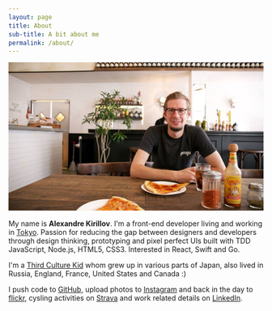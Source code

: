 ```yaml
---
layout: page
title: About
sub-title: A bit about me
permalink: /about/
---
```


**![At pizza Slice](/assets/about.jpg)**

My name is **Alexandre Kirillov**. I'm a front-end developer living and working in [Tokyo](http://gengo.com/). Passion for reducing the gap between designers and developers through design thinking, prototyping and pixel perfect UIs built with TDD JavaScript, Node.js, HTML5, CSS3. Interested in React, Swift and Go.

I'm a [Third Culture Kid](http://tckid.com/what-is-a-tck.html) whom grew up in various parts of Japan, also lived in Russia, England, France, United States and Canada :)

I push code to [GitHub](https://github.com/marexandre), upload photos to [Instagram](http://instagram.com/marex) and back in the day to [flickr](https://www.flickr.com/photos/8411047@N06/), cysling activities on [Strava](http://www.strava.com/athletes/7417) and work related details on [LinkedIn](https://www.linkedin.com/in/marexandre).
